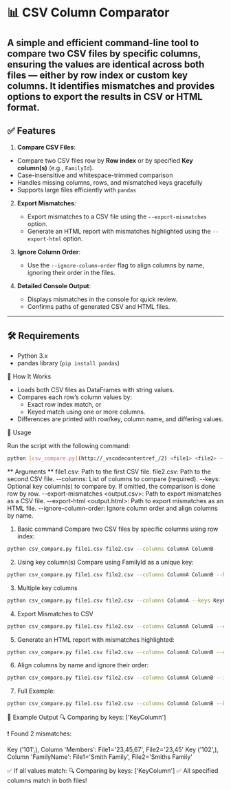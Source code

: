 # 📊 CSV Column Comparator

A simple and efficient **command-line tool** to compare two CSV files by specific columns, ensuring the values are identical across both files — either by row index or custom key columns. It identifies mismatches and provides options to export the results in CSV or HTML format.
---

## ✅ Features

1. **Compare CSV Files**:
  - Compare two CSV files row by **Row index** or by specified  **Key column(s)** (e.g., `FamilyId`).
  - Case-insensitive and whitespace-trimmed comparison
  - Handles missing columns, rows, and mismatched keys gracefully
  - Supports large files efficiently with `pandas`

2. **Export Mismatches**:
   - Export mismatches to a CSV file using the `--export-mismatches` option.
   - Generate an HTML report with mismatches highlighted using the `--export-html` option.

3. **Ignore Column Order**:
   - Use the `--ignore-column-order` flag to align columns by name, ignoring their order in the files.

4. **Detailed Console Output**:
   - Displays mismatches in the console for quick review.
   - Confirms paths of generated CSV and HTML files.

---

## 🛠 Requirements

- Python 3.x
- pandas library (`pip install pandas`)

🔧 How It Works
- Loads both CSV files as DataFrames with string values.
- Compares each row’s column values by:
  - Exact row index match, or
  - Keyed match using one or more columns.
- Differences are printed with row/key, column name, and differing values.

🚀 Usage

Run the script with the following command:
```bash
python [csv_compare.py](http://_vscodecontentref_/2) <file1> <file2> --columns <column1> <column2> ... [options]
```
** Arguments **
file1.csv: Path to the first CSV file.
file2.csv: Path to the second CSV file.
--columns: List of columns to compare (required).
--keys: Optional key column(s) to compare by. If omitted, the comparison is done row by row.
--export-mismatches <output.csv>: Path to export mismatches as a CSV file.
--export-html <output.html>: Path to export mismatches as an HTML file.
--ignore-column-order: Ignore column order and align columns by name.

1. Basic command
Compare two CSV files by specific columns using row index:
```bash
python csv_compare.py file1.csv file2.csv --columns ColumnA ColumnB
```

2. Using key column(s)
Compare using FamilyId as a unique key:
```bash
python csv_compare.py file1.csv file2.csv --columns ColumnA ColumnB --keys KeyColumn
```

3. Multiple key columns
```bash
python csv_compare.py file1.csv file2.csv --columns ColumnA --keys KeyColumn1 KeyColumn2
```

4. Export Mismatches to CSV
```bash
python csv_compare.py file1.csv file2.csv --columns ColumnA ColumnB --export-mismatches mismatches.csv
```

5. Generate an HTML report with mismatches highlighted:
```bash
python csv_compare.py file1.csv file2.csv --columns ColumnA ColumnB --export-html mismatches.html
```

6. Align columns by name and ignore their order:
```bash
python csv_compare.py file1.csv file2.csv --columns ColumnA ColumnB --ignore-column-order
```

7. Full Example:
```bash
python csv_compare.py file1.csv file2.csv --columns ColumnA ColumnB --keys KeyColumn --export-mismatches mismatches.csv --export-html mismatches.html --ignore-column-order
```

📄 Example Output
🔍 Comparing by keys: ['KeyColumn']

❗ Found 2 mismatches:

Key ('101',), Column 'Members': File1='23,45,67', File2='23,45'
Key ('102',), Column 'FamilyName': File1='Smith Family', File2='Smiths Family'

✅ If all values match:
🔍 Comparing by keys: ['KeyColumn']
✅ All specified columns match in both files!
